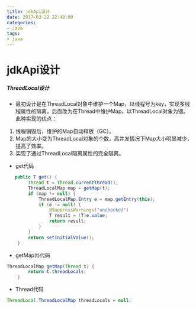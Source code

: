 ```yaml
---
title: jdkApi设计
date: 2017-03-22 22:40:00
categories: 
- Java
tags: 
- java
---
```


# jdkApi设计

##### ThreadLocal设计
- 最初设计是在ThreadLocal对象中维护一个Map，以线程号为key，实现多线程属性的隔离。后面改为在Thread中维护Map，以ThreadLocal对象为键。此种实现的优点：
 1. 线程销毁后，维护的Map自动释放（GC）。
 2. Map的大小变为ThreadLocal对象的个数，高并发情况下Map大小明显减少，提高了效率。
 3. 实现了通过ThreadLocal隔离属性的完全隔离。

- get代码
```java
   public T get() {
        Thread t = Thread.currentThread();
        ThreadLocalMap map = getMap(t);
        if (map != null) {
            ThreadLocalMap.Entry e = map.getEntry(this);
            if (e != null) {
                @SuppressWarnings("unchecked")
                T result = (T)e.value;
                return result;
            }
        }
        return setInitialValue();
    }
```
- getMap(t)代码
```java
ThreadLocalMap getMap(Thread t) {
        return t.threadLocals;
    }
```

- Thread代码
```java
ThreadLocal.ThreadLocalMap threadLocals = null;
```
